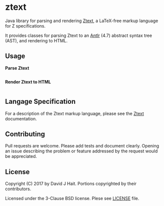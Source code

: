# ztext
Java library for parsing and rendering [Ztext](docs/index.md), a LaTeX-free markup language for Z specifications.

It provides classes for parsing Ztext to an [Antlr](http://www.antlr.org) (4.7) abstract syntax tree (AST), and rendering to HTML.

## Usage

**Parse Ztext**

```Java

```

**Render Ztext to HTML**
```Java

```

## Langage Specification
For a description of the Ztext markup language, please see the [Ztext](docs/index.md) documentation.

## Contributing

Pull requests are welcome. Please add tests and document clearly.  Opening an issue describing the problem or feature addressed by the request would be appreciated.

## License

Copyright (C) 2017 by David J Hait.
Portions copyrighted by their contributors.

Licensed under the 3-Clause BSD license.  Plese see [LICENSE](LICENSE) file.


